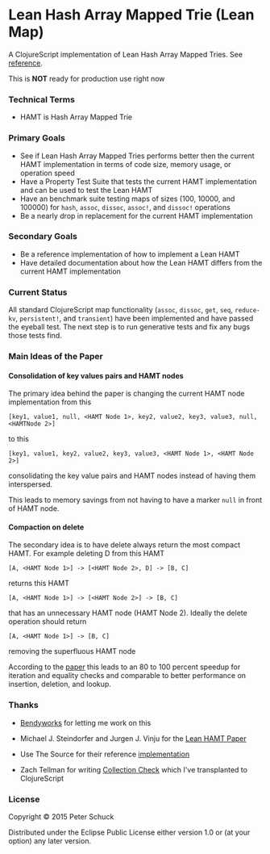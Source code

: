 # Lean Hash Array Mapped Trie (Lean Map)

A ClojureScript implementation of Lean Hash Array Mapped Tries. See [reference](https://github.com/usethesource/capsule).

This is __NOT__ ready for production use right now

### Technical Terms

- HAMT is Hash Array Mapped Trie

### Primary Goals

- See if Lean Hash Array Mapped Tries performs better then the current HAMT implementation in terms of code size, memory usage, or operation speed
- Have a Property Test Suite that tests the current HAMT implementation and can be used to test the Lean HAMT
- Have an benchmark suite testing maps of sizes (100, 10000, and 100000) for `hash`, `assoc`, `dissoc`, `assoc!`, and `dissoc!` operations
- Be a nearly drop in replacement for the current HAMT implementation

### Secondary Goals

- Be a reference implementation of how to implement a Lean HAMT
- Have detailed documentation about how the Lean HAMT differs from the current HAMT implementation

### Current Status

All standard ClojureScript map functionality (`assoc`, `dissoc`, `get`, `seq`, `reduce-kv`, `persistent!`, and `transient`) have been implemented and have passed the eyeball test. The next step is to run generative tests and fix any bugs those tests find.

### Main Ideas of the Paper

#### Consolidation of key values pairs and HAMT nodes

The primary idea behind the paper is changing the current HAMT node implementation from this

`[key1, value1, null, <HAMT Node 1>, key2, value2, key3, value3, null, <HAMTNode 2>] `

to this

`[key1, value1, key2, value2, key3, value3, <HAMT Node 1>, <HAMT Node 2>]`

consolidating the key value pairs and HAMT nodes instead of having them interspersed.

This leads to memory savings from not having to have a marker `null` in front of HAMT node.

#### Compaction on delete

The secondary idea is to have delete always return the most compact HAMT. For example deleting D from this HAMT

`[A, <HAMT Node 1>] -> [<HAMT Node 2>, D] -> [B, C]`

returns this HAMT

`[A, <HAMT Node 1>] -> [<HAMT Node 2>] -> [B, C]`

that has an unnecessary HAMT node (HAMT Node 2). Ideally the delete operation should return

`[A, <HAMT Node 1>] -> [B, C]`

removing the superfluous HAMT node

According to the [paper](http://michael.steindorfer.name/publications/oopsla15.pdf) this leads to an 80 to 100 percent speedup for iteration and equality checks and comparable to better performance on insertion, deletion, and lookup.

### Thanks

* [Bendyworks](https://bendyworks.com/) for letting me work on this

* Michael J. Steindorfer and Jurgen J. Vinju for the [Lean HAMT Paper](https://github.com/usethesource/capsule)

* Use The Source for their reference [implementation](https://github.com/usethesource/capsule)

* Zach Tellman for writing [Collection Check](https://github.com/ztellman/collection-check) which I've transplanted to ClojureScript

### License

Copyright © 2015 Peter Schuck

Distributed under the Eclipse Public License either version 1.0 or (at your option) any later version.
